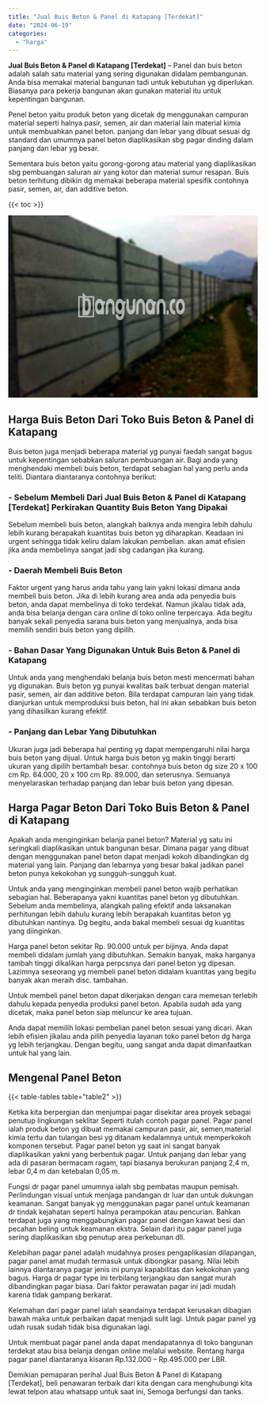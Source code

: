 ```yaml
---
title: "Jual Buis Beton & Panel di Katapang [Terdekat]"
date: "2024-06-19"
categories: 
  - "harga"
---
```


**Jual Buis Beton & Panel di Katapang \[Terdekat\]** – Panel dan buis beton adalah salah satu material yang sering digunakan didalam pembangunan. Anda bisa memakai material bangunan tadi untuk kebutuhan yg diperlukan. Biasanya para pekerja bangunan akan gunakan material itu untuk kepentingan bangunan.

Penel beton yaitu produk beton yang dicetak dg menggunakan campuran material seperti halnya pasir, semen, air dan material lain material kimia untuk membuahkan panel beton. panjang dan lebar yang dibuat sesuai dg standard dan umumnya panel beton diaplikasikan sbg pagar dinding dalam panjang dan lebar yg besar.

Sementara buis beton yaitu gorong-gorong atau material yang diaplikasikan sbg pembuangan saluran air yang kotor dan material sumur resapan. Buis beton terhitung dibikin dg memakai beberapa material spesifik contohnya pasir, semen, air, dan additive beton.

{{< toc >}}

![Jual Buis Beton & Panel di Katapang [Terdekat]](/images/jual-panel-buis-beton-murah-03.png)

## Harga Buis Beton Dari Toko Buis Beton & Panel di Katapang

Buis beton juga menjadi beberapa material yg punyai faedah sangat bagus untuk kepentingan sebabkan saluran pembuangan air. Bagi anda yang menghendaki membeli buis beton, terdapat sebagian hal yang perlu anda teliti. Diantara diantaranya contohnya berikut:

### \- Sebelum Membeli Dari Jual Buis Beton & Panel di Katapang \[Terdekat\] Perkirakan Quantity Buis Beton Yang Dipakai

Sebelum membeli buis beton, alangkah baiknya anda mengira lebih dahulu lebih kurang berapakah kuantitas buis beton yg diharapkan. Keadaan ini urgent sehingga tidak keliru dalam lakukan pembelian. akan amat efisien jika anda membelinya sangat jadi sbg cadangan jika kurang.

### \- Daerah Membeli Buis Beton

Faktor urgent yang harus anda tahu yang lain yakni lokasi dimana anda membeli buis beton. Jika di lebih kurang area anda ada penyedia buis beton, anda dapat membelinya di toko terdekat. Namun jikalau tidak ada, anda bisa belanja dengan cara online di toko online terpercaya. Ada begitu banyak sekali penyedia sarana buis beton yang menjualnya, anda bisa memilih sendiri buis beton yang dipilih.

### \- Bahan Dasar Yang Digunakan Untuk Buis Beton & Panel di Katapang

Untuk anda yang menghendaki belanja buis beton mesti mencermati bahan yg digunakan. Buis beton yg punyai kwalitas baik terbuat dengan material pasir, semen, air dan additive beton. Bila terdapat campuran lain yang tidak dianjurkan untuk memproduksi buis beton, hal ini akan sebabkan buis beton yang dihasilkan kurang efektif.

### \- Panjang dan Lebar Yang Dibutuhkan

Ukuran juga jadi beberapa hal penting yg dapat mempengaruhi nilai harga buis beton yang dijual. Untuk harga buis beton yg makin tinggi berarti ukuran yang dipilih bertambah besar. contohnya buis beton dg size 20 x 100 cm Rp. 64.000, 20 x 100 cm Rp. 89.000, dan seterusnya. Semuanya menyelaraskan terhadap panjang dan lebar buis beton yang dipesan.

## Harga Pagar Beton Dari Toko Buis Beton & Panel di Katapang

Apakah anda menginginkan belanja panel beton? Material yg satu ini seringkali diaplikasikan untuk bangunan besar. Dimana pagar yang dibuat dengan menggunakan panel beton dapat menjadi kokoh dibandingkan dg material yang lain. Panjang dan lebarnya yang besar bakal jadikan panel beton punya kekokohan yg sungguh-sungguh kuat.

Untuk anda yang menginginkan membeli panel beton wajib perhatikan sebagian hal. Beberapanya yakni kuantitas panel beton yg dibutuhkan. Sebelum anda membelinya, alangkah paling efektif anda laksanakan perhitungan lebih dahulu kurang lebih berapakah kuantitas beton yg dibutuhkan nantinya. Dg begitu, anda bakal membeli sesuai dg kuantitas yang diinginkan.

Harga panel beton sekitar Rp. 90.000 untuk per bijinya. Anda dapat membeli didalam jumlah yang dibutuhkan. Semakin banyak, maka harganya tambah tinggi dikalikan harga perpcsnya dari panel beton yg dipesan. Lazimnya seseorang yg membeli panel beton didalam kuantitas yang begitu banyak akan meraih disc. tambahan.

Untuk membeli panel beton dapat dikerjakan dengan cara memesan terlebih dahulu kepada penyedia produksi panel beton. Apabila sudah ada yang dicetak, maka panel beton siap meluncur ke area tujuan.

Anda dapat memilih lokasi pembelian panel beton sesuai yang dicari. Akan lebih efisien jikalau anda pilih penyedia layanan toko panel beton dg harga yg lebih terjangkau. Dengan begitu, uang sangat anda dapat dimanfaatkan untuk hal yang lain.

## Mengenal Panel Beton

{{< table-tables table="table2" >}}

Ketika kita berpergian dan menjumpai pagar disekitar area proyek sebagai penutup lingkungan seklitar Seperti itulah contoh pagar panel. Pagar panel ialah produk beton yg dibuat memakai campuran pasir, air, semen,material kimia tertu dan tulangan besi yg ditanam kedalamnya untuk memperkokoh komponen tersebut. Pagar panel beton yg saat ini sangat banyak diaplikasikan yakni yang berbentuk pagar. Untuk panjang dan lebar yang ada di pasaran bermacam ragam, tapi biasanya berukuran panjang 2,4 m, lebar 0,4 m dan ketebalan 0,05 m.

Fungsi dr pagar panel umumnya ialah sbg pembatas maupun pemisah. Perlindungan visual untuk menjaga pandangan dr luar dan untuk dukungan keamanan. Sangat banyak yg menggunakan pagar panel untuk keamanan dr tindak kejahatan seperti halnya perampokan atau pencurian. Bahkan terdapat juga yang menggabungkan pagar panel dengan kawat besi dan pecahan beling untuk keamanan ekstra. Selain dari itu pagar panel juga sering diaplikasikan sbg penutup area perkebunan dll.

Kelebihan pagar panel adalah mudahnya proses pengaplikasian dilapangan, pagar panel amat mudah termasuk untuk dibongkar pasang. Nilai lebih lainnya diantaranya pagar jenis ini punyai kapabilitas dan kekokohan yang bagus. Harga dr pagar type ini terbilang terjangkau dan sangat murah dibandingkan pagar biasa. Dari faktor perawatan pagar ini jadi mudah karena tidak gampang berkarat.

Kelemahan dari pagar panel ialah seandainya terdapat kerusakan dibagian bawah maka untuk perbaikan dapat menjadi sulit lagi. Untuk pagar panel yg udah rusak sudah tidak bisa digunakan lagi.

Untuk membuat pagar panel anda dapat mendapatannya di toko bangunan terdekat atau bisa belanja dengan online melalui website. Rentang harga pagar panel diantaranya kisaran Rp.132.000 – Rp.495.000 per LBR.

Demikian pemaparan perihal Jual Buis Beton & Panel di Katapang \[Terdekat\], beli penawaran terbaik dari kita dengan cara menghubungi kita lewat telpon atau whatsapp untuk saat ini, Semoga berfungsi dan tanks.
